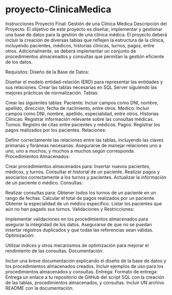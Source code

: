 # proyecto-ClinicaMedica
Instrucciones
Proyecto Final: Gestión de una Clínica Médica
Descripción del Proyecto:
El objetivo de este proyecto es diseñar, implementar y gestionar una base de datos para la gestión de una clínica médica. El proyecto deberá incluir la creación de diversas tablas que reflejen la estructura de la clínica, incluyendo pacientes, médicos, historias clínicas, turnos, pagos, entre otros. Adicionalmente, se deberá implementar un conjunto de procedimientos almacenados y consultas que permitan la gestión eficiente de los datos.

Requisitos:
Diseño de la Base de Datos:

Diseñar el modelo entidad-relación (ERD) para representar las entidades y sus relaciones.
Crear las tablas necesarias en SQL Server siguiendo las mejores prácticas de normalización.
Tablas:

Crear las siguientes tablas:
Paciente: Incluir campos como DNI, nombre, apellido, dirección, fecha de nacimiento, entre otros.
Medico: Incluir campos como DNI, nombre, apellido, especialidad, entre otros.
Historias Clínicas: Registrar información relevante sobre las consultas médicas.
Turnos: Registro de citas entre pacientes y médicos.
Pagos: Registrar los pagos realizados por los pacientes.
Relaciones:

Definir correctamente las relaciones entre las tablas, incluyendo las claves primarias y foráneas necesarias.
Asegurarse de manejar relaciones uno a uno, uno a muchos, y muchos a muchos según corresponda.
Procedimientos Almacenados:

Crear procedimientos almacenados para:
Insertar nuevos pacientes, médicos, y turnos.
Consultar el historial de un paciente.
Realizar pagos y asociarlos correctamente a los turnos y pacientes.
Actualizar la información de un paciente o médico.
Consultas:

Realizar consultas para:
Obtener todos los turnos de un paciente en un rango de fechas.
Calcular el total de pagos realizados por un paciente.
Obtener la especialidad de un médico específico.
Listar los pacientes que aún no han pagado sus turnos.
Validaciones y Restricciones:

Implementar validaciones en los procedimientos almacenados para asegurar la integridad de los datos.
Asegurarse de que no se puedan insertar registros duplicados y que todas las referencias sean válidas.
Optimización:

Utilizar índices y otros mecanismos de optimización para mejorar el rendimiento de las consultas.
Documentación:

Incluir una breve documentación explicando el diseño de la base de datos y los procedimientos almacenados creados.
Incluir ejemplos de uso para los procedimientos almacenados y consultas.
Entrega:
Formato de entrega: Entrega un enlace a tu repositorio de GitHub del script SQL con la creación de las tablas, procedimientos almacenados, y consultas. Incluir UN archivo README con la documentación.
